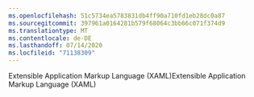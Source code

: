 ```yaml
---
ms.openlocfilehash: 51c5734ea5783831db4ff90a710fd1eb28dc0a87
ms.sourcegitcommit: 397961a0164281b579f68064c3bb66c071f374d9
ms.translationtype: MT
ms.contentlocale: de-DE
ms.lasthandoff: 07/14/2020
ms.locfileid: "71138309"
---
```

<span data-ttu-id="13c17-101">Extensible Application Markup Language (XAML)</span><span class="sxs-lookup"><span data-stu-id="13c17-101">Extensible Application Markup Language (XAML)</span></span>